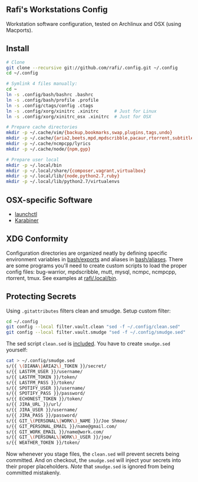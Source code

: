Rafi's Workstations Config
---
Workstation software configuration, tested on Archlinux and OSX (using Macports).

Install
---
```sh
# Clone
git clone --recursive git://github.com/rafi/.config.git ~/.config
cd ~/.config

# Symlink 4 files manually:
cd ~
ln -s .config/bash/bashrc .bashrc
ln -s .config/bash/profile .profile
ln -s .config/ctags/config .ctags
ln -s .config/xorg/xinitrc .xinitrc      # Just for Linux
ln -s .config/xorg/xinitrc_osx .xinitrc  # Just for OSX

# Prepare cache directories
mkdir -p ~/.cache/vim/{backup,bookmarks,swap,plugins,tags,undo}
mkdir -p ~/.cache/{aria2,beets,mpd,mpdscribble,pacaur,rtorrent,subtitles,mux,z}
mkdir -p ~/.cache/ncmpcpp/lyrics
mkdir -p ~/.cache/node/{npm,gyp}

# Prepare user local
mkdir -p ~/.local/bin
mkdir -p ~/.local/share/{composer,vagrant,virtualbox}
mkdir -p ~/.local/lib/{node,python2.7,ruby}
mkdir -p ~/.local/lib/python2.7/virtualenvs
```

## OSX-specific Software
- [launchctl](./launch/)
- [Karabiner](./karabiner/)

XDG Conformity
---
Configuration directories are organized neatly by defining
specific environment variables in [bash/exports](./bash/exports) and
aliases in [bash/aliases](./bash/aliases).
There are some programs you'll need to create custom scripts to load the
proper config files: bug-warrior, mpdscribble, mutt, mysql, ncmpc,
ncmpcpp, rtorrent, tmux. See examples at [rafi/.local/bin].

Protecting Secrets
---
Using `.gitattributes` filters clean and smudge. Setup custom filter:
```sh
cd ~/.config
git config --local filter.vault.clean "sed -f ~/.config/clean.sed"
git config --local filter.vault.smudge "sed -f ~/.config/smudge.sed"
```
The sed script `clean.sed` is [included](./clean.sed).
You have to create `smudge.sed` yourself:
```sh
cat > ~/.config/smudge.sed
s/{{ \(DIANA\|ARIA2\)_TOKEN }}/secret/
s/{{ LASTFM_USER }}/username/
s/{{ LASTFM_TOKEN }}/token/
s/{{ LASTFM_PASS }}/token/
s/{{ SPOTIFY_USER }}/username/
s/{{ SPOTIFY_PASS }}/password/
s/{{ ECHONEST_TOKEN }}/token/
s/{{ JIRA_URL }}/url/
s/{{ JIRA_USER }}/username/
s/{{ JIRA_PASS }}/password/
s/{{ GIT_\(PERSONAL\|WORK\)_NAME }}/Joe Shmoe/
s/{{ GIT_PERSONAL_EMAIL }}/name@gmail.com/
s/{{ GIT_WORK_EMAIL }}/name@work.com/
s/{{ GIT_\(PERSONAL\|WORK\)_USER }}/joe/
s/{{ WEATHER_TOKEN }}/token/
```
Now whenever you stage files, the `clean.sed` will prevent secrets being
committed. And on checkout, the `smudge.sed` will inject your secrets into
their proper placeholders. _Note_ that `smudge.sed` is ignored from being
committed mistakenly.

[rafi/.local/bin]: https://github.com/rafi/.local/tree/master/bin
